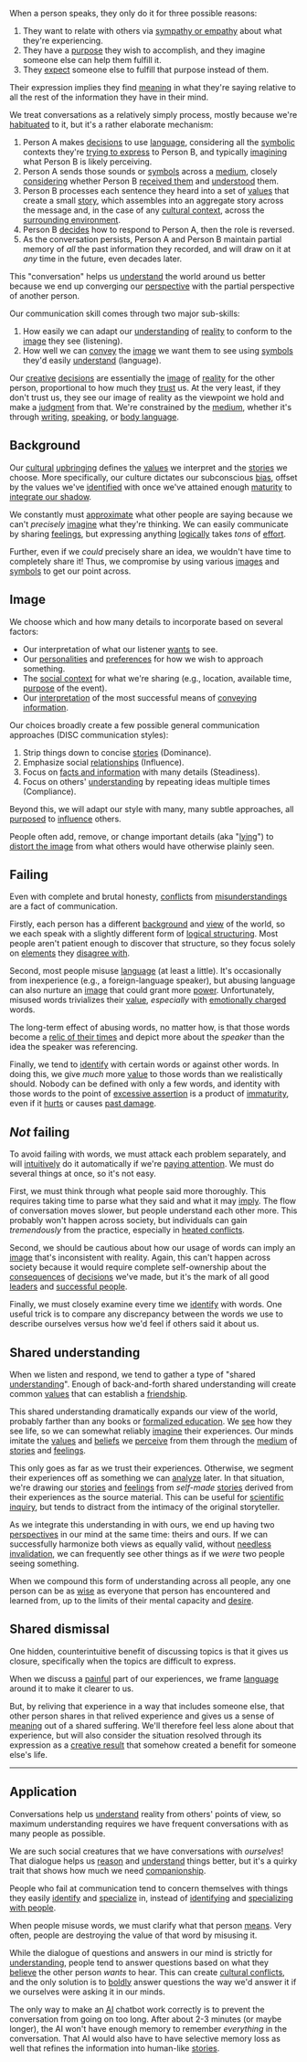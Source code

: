 
When a person speaks, they only do it for three possible reasons:

1. They want to relate with others via [sympathy or empathy](mind-feelings.md) about what they're experiencing.
2. They have a [purpose](purpose.md) they wish to accomplish, and they imagine someone else can help them fulfill it.
3. They [expect](imagination.md) someone else to fulfill that purpose instead of them.

Their expression implies they find [meaning](meaning.md) in what they're saying relative to all the rest of the information they have in their mind.

We treat conversations as a relatively simply process, mostly because we're [habituated](habits.md) to it, but it's a rather elaborate mechanism:

1. Person A makes [decisions](decisions.md) to use [language](language.md), considering all the [symbolic](symbols.md) contexts they're [trying to express](purpose.md) to Person B, and typically [imagining](imagination.md) what Person B is likely perceiving.
2. Person A sends those sounds or [symbols](symbols.md) across a [medium](creations.md), closely [considering](logic.md) whether Person B [received them](image.md) and [understood](understanding.md) them.
3. Person B processes each sentence they heard into a set of [values](values.md) that create a small [story](stories.md), which assembles into an aggregate story across the message and, in the case of any [cultural context](culture.md), across the [surrounding environment](reality.md).
4. Person B [decides](decisions.md) how to respond to Person A, then the role is reversed.
5. As the conversation persists, Person A and Person B maintain partial memory of *all* the past information they recorded, and will draw on it at *any* time in the future, even decades later.

This "conversation" helps us [understand](understanding.md) the world around us better because we end up converging our [perspective](image.md) with the partial perspective of another person.

Our communication skill comes through two major sub-skills:

1. How easily we can adapt our [understanding](understanding.md) of [reality](reality.md) to conform to the [image](image.md) they see (listening).
2. How well we can [convey](mind-creativity-results.md) the [image](image.md) we want them to see using [symbols](symbols.md) they'd easily [understand](understanding.md) (language).

Our [creative](mind-creativity.md) [decisions](decisions.md) are essentially the [image](image.md) of [reality](reality.md) for the other person, proportional to how much they [trust](trust.md) us. At the very least, if they don't trust us, they see our image of reality as the viewpoint we hold and make a [judgment](image.md) from that. We're constrained by the [medium](creations.md), whether it's through [writing](language-writing.md), [speaking](language-speaking.md), or [body language](people-3_boundaries.md).

## Background

Our [cultural](culture.md) [upbringing](people-family.md) defines the [values](values.md) we interpret and the [stories](stories.md) we choose. More specifically, our culture dictates our subconscious [bias](mind-bias.md), offset by the values we've [identified](identity.md) with once we've attained enough [maturity](maturity.md) to [integrate our shadow](personality.md).

We constantly must [approximate](logic.md) what other people are saying because we can't *precisely* [imagine](imagination.md) what they're thinking. We can easily communicate by sharing [feelings](mind-feelings.md), but expressing anything [logically](logic.md) takes *tons* of [effort](mind-creativity-results.md).

Further, even if we *could* precisely share an idea, we wouldn't have time to completely share it! Thus, we compromise by using various [images](image.md) and [symbols](symbols.md) to get our point across.

## Image

We choose which and how many details to incorporate based on several factors:

- Our interpretation of what our listener [wants](purpose.md) to see.
- Our [personalities](personality.md) and [preferences](mind-feelings.md) for how we wish to approach something.
- The [social context](morality-taboo.md) for what we're sharing (e.g., location, available time, [purpose](purpose.md) of the event).
- Our [interpretation](imagination.md) of the most successful means of [conveying information](pedagogy.md).

Our choices broadly create a few possible general communication approaches (DISC communication styles):

1. Strip things down to concise [stories](stories.md) (Dominance).
2. Emphasize social [relationships](people-friends.md) (Influence).
3. Focus on [facts and information](reality.md) with many details (Steadiness).
4. Focus on others' [understanding](understanding.md) by repeating ideas multiple times (Compliance).

Beyond this, we will adapt our style with many, many subtle approaches, all [purposed](purpose.md) to [influence](influence.md) others.

People often add, remove, or change important details (aka "[lying](people-lying.md)") to [distort the image](image-distortion.md) from what others would have otherwise plainly seen.

## Failing

Even with complete and brutal honesty, [conflicts](people-conflicts.md) from [misunderstandings](understanding.md) are a fact of communication.

Firstly, each person has a different [background](people-family.md) and [view](image.md) of the world, so we each speak with a slightly different form of [logical structuring](logic.md). Most people aren't patient enough to discover that structure, so they focus solely on [elements](image.md) they [disagree with](people-conflicts.md).

Second, most people misuse [language](language.md) (at least a little). It's occasionally from inexperience (e.g., a foreign-language speaker), but abusing language can also nurture an [image](image.md) that could grant more [power](power.md). Unfortunately, misused words trivializes their [value](values-quality.md), *especially* with [emotionally charged](mind-feelings.md) words.

The long-term effect of abusing words, no matter how, is that those words become a [relic of their times](trends.md) and depict more about the *speaker* than the idea the speaker was referencing.

Finally, we tend to [identify](identity.md) with certain words or against other words. In doing this, we give *much* more [value](purpose.md) to those words than we realistically should. Nobody can be defined with only a few words, and identity with those words to the point of [excessive assertion](people-conflicts.md) is a product of [immaturity](maturity.md), even if it [hurts](mind-feelings.md) or causes [past damage](hardship-ptsd.md).

## *Not* failing

To avoid failing with words, we must attack each problem separately, and will [intuitively](mind-feelings.md) do it automatically if we're [paying attention](awareness.md). We must do several things at once, so it's not easy.

First, we must think through what people said more thoroughly. This requires taking time to parse what they said and what it may [imply](mind-feelings.md). The flow of conversation moves slower, but people understand each other more. This probably won't happen across society, but individuals can gain *tremendously* from the practice, especially in [heated conflicts](people-5_conflicts.md).

Second, we should be cautious about how our usage of words can imply an [image](image.md) that's inconsistent with reality. Again, this can't happen across society because it would require complete self-ownership about the [consequences](mind-creativity-results.md) of [decisions](decisions.md) we've made, but it's the mark of all good [leaders](groups-large.md) and [successful people](success-1_why.md).

Finally, we must closely examine every time we [identify](identity.md) with words. One useful trick is to compare any discrepancy between the words we use to describe ourselves versus how we'd feel if others said it about us.

## Shared understanding

When we listen and respond, we tend to gather a type of "shared [understanding](understanding.md)". Enough of back-and-forth shared understanding will create common [values](values.md) that can establish a [friendship](people-friends.md).

This shared understanding dramatically expands our view of the world, probably farther than any books or [formalized education](pedagogy.md). We [see](image.md) how they see life, so we can somewhat reliably [imagine](imagination.md) their experiences. Our minds imitate the [values](values.md) and [beliefs](understanding-certainty.md) we [perceive](image.md) from them through the [medium](creations.md) of [stories](stories.md) and [feelings](mind-feelings.md).

This only goes as far as we trust their experiences. Otherwise, we segment their experiences off as something we can [analyze](logic.md) later. In that situation, we're drawing our [stories](stories.md) and [feelings](mind-feelings.md) from *self-made* [stories](stories.md) derived from their experiences as the source material. This can be useful for [scientific inquiry](science.md), but tends to distract from the intimacy of the original storyteller.

As we integrate this understanding in with ours, we end up having two [perspectives](image.md) in our mind at the same time: theirs and ours. If we can successfully harmonize both views as equally valid, without [needless invalidation](conflicts-inner.md), we can frequently see other things as if we *were* two people seeing something.

When we compound this form of understanding across all people, any one person can be as [wise](understanding.md) as everyone that person has encountered and learned from, up to the limits of their mental capacity and [desire](purpose.md).

## Shared dismissal

One hidden, counterintuitive benefit of discussing topics is that it gives us closure, specifically when the topics are difficult to express.

When we discuss a [painful](hardship-ptsd.md) part of our experiences, we frame [language](language.md) around it to make it clearer to us.

But, by reliving that experience in a way that includes someone else, that other person shares in that relived experience and gives us a sense of [meaning](meaning.md) out of a shared suffering. We'll therefore feel less alone about that experience, but will also consider the situation resolved through its expression as a [creative result](mind-creativity-results.md) that somehow created a benefit for someone else's life.

* * * * *

## Application

Conversations help us [understand](understanding.md) reality from others' points of view, so maximum understanding requires we have frequent conversations with as many people as possible.

We are such social creatures that we have conversations with *ourselves*! That dialogue helps us [reason](logic.md) and [understand](understanding.md) things better, but it's a quirky trait that shows how much we need [companionship](people-friends.md).

People who fail at communication tend to concern themselves with things they easily [identify](identity.md) and [specialize](jobs-spcialization.md) in, instead of [identifying](people-friends.md) and [specializing with people](influence.md).

When people misuse words, we must clarify what that person [means](purpose.md). Very often, people are destroying the value of that word by misusing it.

While the dialogue of questions and answers in our mind is strictly for [understanding](understanding.md), people tend to answer questions based on what they [believe](understanding-certainty.md) the other person *wants* to hear. This can create [cultural conflicts](culture.md), and the only solution is to [boldly](mind-feelings-fear.md) answer questions the way we'd answer it if we ourselves were asking it in our minds.

The only way to make an [AI](computers-ai.md) chatbot work correctly is to prevent the conversation from going on too long. After about 2-3 minutes (or maybe longer), the AI won't have enough memory to remember *everything* in the conversation. That AI would also have to have selective memory loss as well that refines the information into human-like [stories](stories.md).
